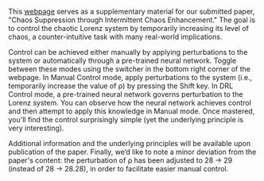 
This [webpage](https://prediction.riken.jp/lorenz63/LorenzControl29.html) serves as a supplementary material for our submitted paper, "Chaos Suppression through Intermittent Chaos Enhancement." The goal is to control the chaotic Lorenz system by temporarily increasing its level of chaos, a counter-intuitive task with many real-world implications.

Control can be achieved either manually by applying perturbations to the system or automatically through a pre-trained neural network. Toggle between these modes using the switcher in the bottom right corner of the webpage. In Manual Control mode, apply perturbations to the system (i.e., temporarily increase the value of ρ) by pressing the Shift key. In DRL Control mode, a pre-trained neural network governs perturbation to the Lorenz system. You can observe how the neural network achieves control and then attempt to apply this knowledge in Manual mode. Once mastered, you'll find the control surprisingly simple (yet the underlying principle is very interesting).

Additional information and the underlying principles will be available upon publication of the paper. Finally, we’d like to note a minor deviation from the paper's content: the perturbation of ρ has been adjusted to 28 → 29 (instead of 28 → 28.28), in order to facilitate easier manual control.

